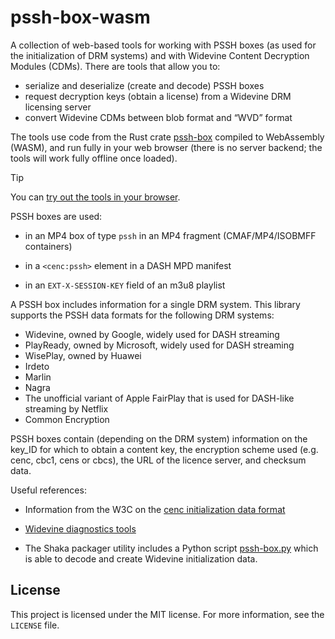 # pssh-box-wasm

A collection of web-based tools for working with PSSH boxes (as used for the initialization of DRM
systems) and with Widevine Content Decryption Modules (CDMs). There are tools that allow you to:

- serialize and deserialize (create and decode) PSSH boxes
- request decryption keys (obtain a license) from a Widevine DRM licensing server
- convert Widevine CDMs between blob format and “WVD” format

The tools use code from the Rust crate [pssh-box](https://crates.io/crates/pssh-box) compiled to
WebAssembly (WASM), and run fully in your web browser (there is no server backend; the tools will work fully
offline once loaded).

> [!TIP]
> You can [try out the tools in your browser](https://emarsden.github.io/pssh-box-wasm/). 


PSSH boxes are used:

- in an MP4 box of type `pssh` in an MP4 fragment (CMAF/MP4/ISOBMFF containers)

- in a `<cenc:pssh>` element in a DASH MPD manifest

- in an `EXT-X-SESSION-KEY` field of an m3u8 playlist


A PSSH box includes information for a single DRM system. This library supports the PSSH data formats
for the following DRM systems:

- Widevine, owned by Google, widely used for DASH streaming
- PlayReady, owned by Microsoft, widely used for DASH streaming
- WisePlay, owned by Huawei
- Irdeto
- Marlin
- Nagra
- The unofficial variant of Apple FairPlay that is used for DASH-like streaming by Netflix
- Common Encryption

PSSH boxes contain (depending on the DRM system) information on the key_ID for which to obtain a
content key, the encryption scheme used (e.g. cenc, cbc1, cens or cbcs), the URL of the licence
server, and checksum data.



Useful references: 

- Information from the W3C on the [cenc initialization data format](https://www.w3.org/TR/eme-initdata-cenc/)

- [Widevine diagnostics tools](https://integration.widevine.com/diagnostics) 

- The Shaka packager utility includes a Python script
  [pssh-box.py](https://github.com/shaka-project/shaka-packager/blob/main/packager/tools/pssh/pssh-box.py)
  which is able to decode and create Widevine initialization data.



## License

This project is licensed under the MIT license. For more information, see the `LICENSE` file.
